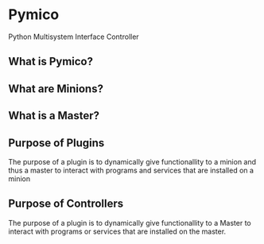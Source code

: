 # Pymico
Python Multisystem Interface Controller

## What is Pymico?

## What are Minions?


## What is a Master?


## Purpose of Plugins

The purpose of a plugin is to dynamically give functionallity to a 
minion and thus a master to interact with programs and services that
are installed on a minion

## Purpose of Controllers

The purpose of a plugin is to dynamically give functionallity to a 
Master to interact with programs or services that are installed on the master.

